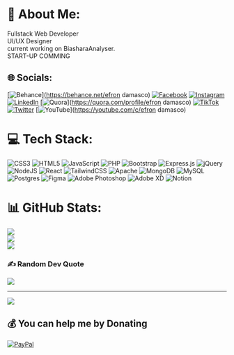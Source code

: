# 💫 About Me:
Fullstack Web Developer<br>UI/UX Designer<br>current working on BiasharaAnalyser.<br> START-UP COMMING


## 🌐 Socials:
[![Behance](https://img.shields.io/badge/Behance-1769ff?logo=behance&logoColor=white)](https://behance.net/efron damasco) [![Facebook](https://img.shields.io/badge/Facebook-%231877F2.svg?logo=Facebook&logoColor=white)](https://facebook.com/dezaraso) [![Instagram](https://img.shields.io/badge/Instagram-%23E4405F.svg?logo=Instagram&logoColor=white)](https://instagram.com/efrondamasco_07) [![LinkedIn](https://img.shields.io/badge/LinkedIn-%230077B5.svg?logo=linkedin&logoColor=white)](https://linkedin.com/in/https://www.linkedin.com/in/efron-damasco-70636a199/) [![Quora](https://img.shields.io/badge/Quora-%23B92B27.svg?logo=Quora&logoColor=white)](https://quora.com/profile/efron damasco) [![TikTok](https://img.shields.io/badge/TikTok-%23000000.svg?logo=TikTok&logoColor=white)](https://tiktok.com/@efron07) [![Twitter](https://img.shields.io/badge/Twitter-%231DA1F2.svg?logo=Twitter&logoColor=white)](https://twitter.com/damascoefron) [![YouTube](https://img.shields.io/badge/YouTube-%23FF0000.svg?logo=YouTube&logoColor=white)](https://youtube.com/c/efron damasco) 

# 💻 Tech Stack:
![CSS3](https://img.shields.io/badge/css3-%231572B6.svg?style=for-the-badge&logo=css3&logoColor=white) ![HTML5](https://img.shields.io/badge/html5-%23E34F26.svg?style=for-the-badge&logo=html5&logoColor=white) ![JavaScript](https://img.shields.io/badge/javascript-%23323330.svg?style=for-the-badge&logo=javascript&logoColor=%23F7DF1E) ![PHP](https://img.shields.io/badge/php-%23777BB4.svg?style=for-the-badge&logo=php&logoColor=white) ![Bootstrap](https://img.shields.io/badge/bootstrap-%23563D7C.svg?style=for-the-badge&logo=bootstrap&logoColor=white) ![Express.js](https://img.shields.io/badge/express.js-%23404d59.svg?style=for-the-badge&logo=express&logoColor=%2361DAFB) ![jQuery](https://img.shields.io/badge/jquery-%230769AD.svg?style=for-the-badge&logo=jquery&logoColor=white) ![NodeJS](https://img.shields.io/badge/node.js-6DA55F?style=for-the-badge&logo=node.js&logoColor=white) ![React](https://img.shields.io/badge/react-%2320232a.svg?style=for-the-badge&logo=react&logoColor=%2361DAFB) ![TailwindCSS](https://img.shields.io/badge/tailwindcss-%2338B2AC.svg?style=for-the-badge&logo=tailwind-css&logoColor=white) ![Apache](https://img.shields.io/badge/apache-%23D42029.svg?style=for-the-badge&logo=apache&logoColor=white) ![MongoDB](https://img.shields.io/badge/MongoDB-%234ea94b.svg?style=for-the-badge&logo=mongodb&logoColor=white) ![MySQL](https://img.shields.io/badge/mysql-%2300f.svg?style=for-the-badge&logo=mysql&logoColor=white) ![Postgres](https://img.shields.io/badge/postgres-%23316192.svg?style=for-the-badge&logo=postgresql&logoColor=white) 	![Figma](https://img.shields.io/badge/figma-%23F24E1E.svg?style=for-the-badge&logo=figma&logoColor=white) ![Adobe Photoshop](https://img.shields.io/badge/adobephotoshop-%2331A8FF.svg?style=for-the-badge&logo=adobephotoshop&logoColor=white) ![Adobe XD](https://img.shields.io/badge/Adobe%20XD-470137?style=for-the-badge&logo=Adobe%20XD&logoColor=#FF61F6) ![Notion](https://img.shields.io/badge/Notion-%23000000.svg?style=for-the-badge&logo=notion&logoColor=white)
# 📊 GitHub Stats:
![](https://github-readme-stats.vercel.app/api?username=efron07&theme=dark&hide_border=false&include_all_commits=true&count_private=false)<br/>
![](https://github-readme-streak-stats.herokuapp.com/?user=efron07&theme=dark&hide_border=false)<br/>
![](https://github-readme-stats.vercel.app/api/top-langs/?username=efron07&theme=dark&hide_border=false&include_all_commits=true&count_private=false&layout=compact)

### ✍️ Random Dev Quote
![](https://quotes-github-readme.vercel.app/api?type=horizontal&theme=radical)

---
[![](https://visitcount.itsvg.in/api?id=efron07&icon=0&color=0)](https://visitcount.itsvg.in)

  ## 💰 You can help me by Donating
  [![PayPal](https://img.shields.io/badge/PayPal-00457C?style=for-the-badge&logo=paypal&logoColor=white)](https://paypal.me/efrondamasco@gmail.com) 

  <!-- Proudly created with GPRM ( https://gprm.itsvg.in ) -->
  
